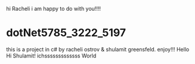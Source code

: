 hi Racheli i am happy to do with you!!!!
# dotNet5785_3222_5197
this is a project in c# by racheli ostrov &amp; shulamit greensfeld. enjoy!!!
Hello Hi Shulamit!
ichsssssssssssss World
